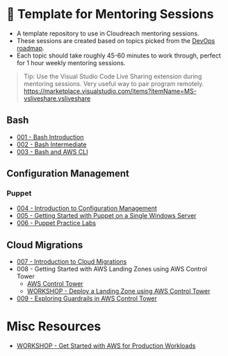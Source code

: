 # :notebook_with_decorative_cover: Template for Mentoring Sessions
- A template repository to use in Cloudreach mentoring sessions.
- These sessions are created based on topics picked from the [DevOps roadmap](https://roadmap.sh/devops).
- Each topic should take roughly 45-60 minutes to work through, perfect for 1 hour weekly mentoring sessions.

> Tip: Use the Visual Studio Code Live Sharing extension during mentoring sessions. Very useful way to pair program remotely. 
https://marketplace.visualstudio.com/items?itemName=MS-vsliveshare.vsliveshare

## Bash

- [001 - Bash Introduction](001-Bash-Introduction/introduction.md)
- [002 - Bash Intermediate](002-Bash-Intermediate/introduction.md)
- [003 - Bash and AWS CLI](003-Bash-AWS-CLI/introduction.md)

## Configuration Management
### Puppet
- [004 - Introduction to Configuration Management](004-Config-Management-Intro/Configuration%20Management%20Introduction.pptx)
- [005 - Getting Started with Puppet on a Single Windows Server](005-Puppet-Basics-Standalone/introduction.md)
- [006 - Puppet Practice Labs](https://training.puppet.com/pages/20/puppet-practice-labs)

## Cloud Migrations

- [007 - Introduction to Cloud Migrations](007-Cloud-Migrations-Intro/Cloud%20Migrations.pptx)
- 008 - Getting Started with AWS Landing Zones using AWS Control Tower
  - [AWS Control Tower](https://medium.com/@abhishekchakraborty78/aws-control-tower-3c4fb1d1b14f)
  - [WORKSHOP - Deploy a Landing Zone using AWS Control Tower](https://controltower.aws-management.tools/core/overview/)
- [009 - Exploring Guardrails in AWS Control Tower](https://learn.acloud.guru/course/how-to-organize-your-accounts-in-aws/learn/8fb26648-558e-465e-86bc-a4086c0cee45/f28507be-766e-4527-b8be-337abbb3c3b1/watch)

# Misc Resources
- [WORKSHOP - Get Started with AWS for Production Workloads](https://getstarted.awsworkshop.io/)
